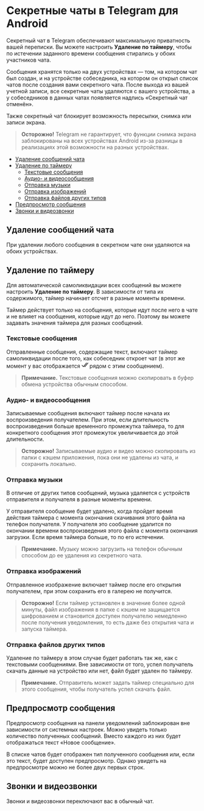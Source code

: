 # Секретные чаты в Telegram для Android
Секретный чат в Telegram обеспечивают максимальную приватность вашей переписки. Вы можете настроить **Удаление&nbsp;по&nbsp;таймеру**, чтобы по истечении заданного времени сообщения стирались у обоих участников чата.

Сообщения хранятся только на двух устройствах &mdash; том, на котором чат был создан, и на устройстве собеседника, на котором он открыл список чатов после создания вами секретного чата. После выхода из вашей учетной записи, все секретные чаты удаляются с вашего устройства, а у собеседников в данных чатах появляется надпись &laquo;Секретный чат отменён&raquo;.

Также секретный чат блокирует возможность пересылки, снимка или записи экрана.
> **Осторожно!** Telegram не гарантирует, что функции снимка экрана заблокированы на всех устройствах Android из-за разницы в реализациях этой возможности на разных устройствах.

* [Удаление сообщений чата](#msg-delete)
* [Удаление по таймеру](#timer-delete)
  * [Текстовые сообщения](#text-msg)
  * [Аудио- и видеосообщения](#recorded-msg)
  * [Отправка музыки](#send-music)
  * [Отправка изображений](#send-img)
  * [Отправка файлов других типов](#send-files)
* [Предпросмотр сообщения](#preview)
* [Звонки и видеозвонки](#calls)

<span id="msg-delete"></span>
## Удаление сообщений чата
При удалении любого сообщения в секретном чате они удаляются на обоих устройствах.

<span id="timer-delete"></span>
## Удаление по таймеру
Для автоматической самоликвидации всех сообщений вы можете настроить **Удаление&nbsp;по&nbsp;таймеру**. В зависимости от типа их содержимого, таймер начинает отсчет в разные моменты времени.

Таймер действует только на сообщения, которые идут после него в чате и не влияет на сообщения, которые идут до него. Поэтому вы можете задавать значения таймера для разных сообщений.

<span id="text-msg"></span>
### Текстовые сообщения
Отправленные сообщения, содержащие текст, включают таймер самоликвидации после того, как собеседник откроет чат (в этот же момент у вас отображается <img src="img/read-icon.png" alt="иконка 'Прочитано'" width="17" height="17"> рядом с этим сообщением).
> **Примечание.** Текстовые сообщения можно скопировать в буфер обмена устройства обычным способом.

<span id="recorded-msg"></span>
### Аудио- и видеосообщения
Записываемые сообщения включают таймер после начала их воспроизведения получателем. При этом, если длительность воспроизведения больше временного промежутка таймера, то для конкретного сообщения этот промежуток увеличивается до этой длительности.
> **Осторожно!** Записываемые аудио и видео можно скопировать из папки с кэшем приложения, пока они не удалены из чата, и сохранить локально.

<span id="send-music"></span>
### Отправка музыки
В отличие от других типов сообщений, музыка удаляется с устройств отправителя и получателя в разные моменты времени.

У отправителя сообщение будет удалено, когда пройдет время действия таймера с момента окончания скачивания этого файла на телефон получателя. У получателя это сообщение удалится по окончании времени воспроизведения этого файла с момента окончания загрузки. Если время таймера больше, то по его истечении.
> **Примечание.** Музыку можно загрузить на телефон обычным способом до ее удаления из секретного чата.

<span id="send-img"></span>
### Отправка изображений
Отправленное изображение включает таймер после его открытия получателем, при этом сохранить его в галерею не получится.
> **Осторожно!** Если таймер установлен в значение более одной минуты, файл изображения в папке с кэшем не защищается шифрованием и становится доступен получателю немедленно после получения уведомления, то есть даже без открытия чата и запуска таймера.

<span id="send-files"></span>
### Отправка файлов других типов
Удаление по таймеру в этом случае будет работать так же, как с текстовыми сообщениями. Вне зависимости от того, успел получатель скачать данные на устройство или нет, файл будет удален по таймеру.
> **Примечание.** Отправитель может задать таймер специально для этого сообщения, чтобы получатель успел скачать файл.

<span id="preview"></span>
## Предпросмотр сообщения
Предпросмотр сообщения на панели уведомлений заблокирован вне зависимости от системных настроек. Можно увидеть только количество полученных сообщений. Вместо каждого из них будет отображаться текст &laquo;Новое сообщение&raquo;.

В списке чатов будет отображен тип полученного сообщения или, если это текст, будет доступен предпросмотр. Однако увидеть на предпросмотре можно не более двух первых строк.

<span id="calls"></span>
## Звонки и видеозвонки
Звонки и видеозвонки переключают вас в обычный чат.

